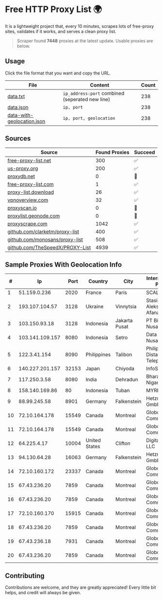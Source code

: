 
# Free HTTP Proxy List 🌍

It is a lightweight project that, every 10 minutes, scrapes lots of free-proxy sites, validates if it works, and serves a clean proxy list.


> Scraper found **7448** proxies at the latest update. Usable proxies are below.

## Usage

Click the file format that you want and copy the URL.


|File|Content|Count|
|----|-------|-----|
|[data.txt](https://raw.githubusercontent.com/themiralay/Proxy-List-World/master/data.txt)|`ip_address:port` combined (seperated new line)|238|
|[data.json](https://raw.githubusercontent.com/themiralay/Proxy-List-World/master/data.json)|`ip, port`|238|
|[data-with-geolocation.json](https://raw.githubusercontent.com/themiralay/Proxy-List-World/master/data-with-geolocation.json)|`ip, port, geolocation`|238|

## Sources

|Source|Found Proxies|Succeed|
|------|-------------|-------|
|[free-proxy-list.net](https://free-proxy-list.net)|300|✅|
|[us-proxy.org](https://www.us-proxy.org)|200|✅|
|[proxydb.net](http://proxydb.net)|0|🚫|
|[free-proxy-list.com](https://free-proxy-list.com/?page=&port=&type%5B%5D=http&type%5B%5D=https&up_time=0&search=Search)|1|✅|
|[proxy-list.download](https://www.proxy-list.download/HTTP)|26|✅|
|[vpnoverview.com](https://vpnoverview.com/privacy/anonymous-browsing/free-proxy-servers)|32|✅|
|[proxyscan.io](https://www.proxyscan.io)|0|🚫|
|[proxylist.geonode.com](https://proxylist.geonode.com/api/proxy-list?limit=300&page=1&sort_by=lastChecked&sort_type=desc&protocols=http,https)|0|🚫|
|[proxyscrape.com](https://api.proxyscrape.com/v2/?request=displayproxies&protocol=http&timeout=10000&country=all&ssl=all&anonymity=all)|1042|✅|
|[github.com/clarketm/proxy-list](https://raw.githubusercontent.com/clarketm/proxy-list/master/proxy-list-raw.txt)|400|✅|
|[github.com/monosans/proxy-list](https://raw.githubusercontent.com/monosans/proxy-list/main/proxies/http.txt)|508|✅|
|[github.com/TheSpeedX/PROXY-List](https://raw.githubusercontent.com/TheSpeedX/PROXY-List/master/http.txt)|4939|✅|


## Sample Proxies With Geolocation Info

|#|Ip|Port|Country|City|Internet Service Provider|
|-|--|----|-------|----|-------------------------|
|1|51.159.0.236|2020|France|Paris|SCALEWAY|
|2|193.107.104.57|3128|Ukraine|Vinnytsia|Stasishen Aleksandr Afanasiyovich|
|3|103.150.93.18|3128|Indonesia|Jakarta Pusat|PT Biznet Gio Nusantara|
|4|103.141.109.157|8080|Indonesia|Setro|Data Buana Nusantara|
|5|122.3.41.154|8090|Philippines|Talibon|Philippine Long Distance Telephone Co.|
|6|140.227.201.157|32153|Japan|Chiyoda|InfoSphere|
|7|117.250.3.58|8080|India|Dehradun|Bharat Sanchar Nigam Ltd|
|8|158.140.169.86|80|Indonesia|Tuban|MYREPUBLIC|
|9|88.99.245.58|8901|Germany|Falkenstein|Hetzner Online GmbH|
|10|72.10.164.178|15549|Canada|Montreal|GloboTech Communications|
|11|72.10.164.178|15549|Canada|Montreal|GloboTech Communications|
|12|64.225.4.17|10004|United States|Clifton|DigitalOcean, LLC|
|13|94.130.64.28|16063|Germany|Falkenstein|Hetzner Online GmbH|
|14|72.10.160.172|23337|Canada|Montreal|GloboTech Communications|
|15|67.43.236.20|7859|Canada|Montreal|GloboTech Communications|
|16|67.43.236.20|7859|Canada|Montreal|GloboTech Communications|
|17|72.10.160.170|15915|Canada|Montreal|GloboTech Communications|
|18|67.43.236.20|7859|Canada|Montreal|GloboTech Communications|
|19|67.43.236.18|7931|Canada|Montreal|GloboTech Communications|
|20|67.43.236.20|7859|Canada|Montreal|GloboTech Communications|



## Contributing

Contributions are welcome, and they are greatly appreciated! Every
little bit helps, and credit will always be given.

